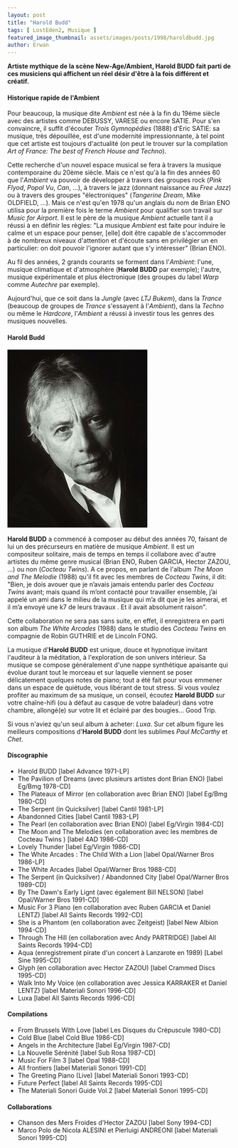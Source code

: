 ```yaml
---
layout: post
title: "Harold Budd"
tags: [ LostEden2, Musique ]
featured_image_thumbnail: assets/images/posts/1998/haroldbudd.jpg
author: Erwan
---
```


**Artiste mythique de la scène New-Age/Ambient, Harold BUDD fait parti de ces musiciens qui affichent un réel désir d'être à la fois différent et créatif.**

#### Historique rapide de l'Ambient

Pour beaucoup, la musique dite *Ambient* est née à la fin du 19éme siècle avec des artistes comme DEBUSSY, VARESE ou encore SATIE. Pour s'en convaincre, il suffit d'écouter *Trois Gymnopédies* (1888) d'Eric SATIE: sa musique, très dépouillée, est d'une modernité impressionnante, à tel point que cet artiste est toujours d'actualité (on peut le trouver sur la compilation *Art of France: The best of French House and Techno*). 

Cette recherche d'un nouvel espace musical se fera à travers la musique contemporaine du 20ème siècle. Mais ce n'est qu'à la fin des années 60 que l'*Ambient* va pouvoir de développer à travers des groupes rock (*Pink Flyod*, *Popol Vu*, *Can*, ...), à travers le jazz (donnant naissance au *Free Jazz*) ou à travers des groupes "électroniques" (*Tangerine Dream*, Mike OLDFIELD, ...). Mais ce n'est qu'en 1978 qu'un anglais du nom de Brian ENO utilisa pour la première fois le terme *Ambient* pour qualifier son travail sur *Music for Airport*. Il est le père de la musique *Ambient* actuelle tant il a réussi à en définir les règles: "La musique *Ambient* est faite pour induire le calme et un espace pour penser, [elle] doit être capable de s'accommoder à de nombreux niveaux d'attention et d'écoute sans en privilégier un en particulier: on doit pouvoir l'ignorer autant que s'y intéresser" (Brian ENO). 

Au fil des années, 2 grands courants se forment dans l'*Ambient*: l'une, musique climatique et d'atmosphère (**Harold BUDD** par exemple); l'autre, musique expérimentale et plus électronique (des groupes du label *Warp* comme *Autechre* par exemple).

Aujourd'hui, que ce soit dans la *Jungle* (avec *LTJ Bukem*), dans la *Trance* (beaucoup de groupes de *Trance* s'essayent à l'*Ambient*), dans la *Techno* ou même le *Hardcore*, l'*Ambient* a réussi à investir tous les genres des musiques nouvelles.

#### Harold Budd

![Harold Budd](assets/images/posts/1998/haroldbudd.jpg#left)

**Harold BUDD** a commencé à composer au début des années 70, faisant de lui un des précurseurs en matière de musique *Ambient*. Il est un compositeur solitaire, mais de temps en temps il collabore avec d'autre artistes du même genre musical (Brian ENO, Ruben GARCIA, Hector ZAZOU, ...) ou non (*Cocteau Twins*). A ce propos, en parlant de l'album *The Moon and The Melodie* (1988) qu'il fit avec les membres de *Cocteau Twins*, il dit: "Bien, je dois avouer que je n’avais jamais entendu parler des *Cocteau Twins* avant; mais quand ils m’ont contacté pour travailler ensemble, j’ai appelé un ami dans le milieu de la musique qui m’a dit que je les aimerai, et il m’a envoyé une k7 de leurs travaux . Et il avait absolument raison". 

Cette collaboration ne sera pas sans suite, en effet, il enregistrera en parti son album *The White Arcades* (1988) dans le studio des *Cocteau Twins* en compagnie de Robin GUTHRIE et de Lincoln FONG. 

La musique d'**Harold BUDD** est unique, douce et hypnotique invitant l'auditeur à la méditation, à l'exploration de son univers intérieur. Sa musique se compose généralement d'une nappe synthétique apaisante qui évolue durant tout le morceau et sur laquelle viennent se  poser  délicatement quelques notes de piano; tout a été fait pour vous emmener dans un espace de quiétude, vous libérant de tout stress. Si vous voulez profiter au maximum de sa musique, un conseil, écoutez **Harold BUDD** sur votre chaîne-hifi (ou à défaut au casque de votre baladeur) dans votre chambre, allongé(e) sur votre lit et éclairé par des bougies... Good Trip.   

Si vous n'aviez qu'un seul album à acheter: *Luxa*. Sur cet album figure les meilleurs compositions d'**Harold BUDD** dont les sublimes *Paul McCarthy* et *Chet*. 

#### Discographie

- Harold BUDD [label Advance 1971-LP]
- The Pavilion of Dreams (avec plusieurs artistes dont Brian ENO) [label Eg/Bmg 1978-CD]
- The Plateaux of Mirror (en collaboration avec Brian ENO) [label Eg/Bmg 1980-CD]
- The Serpent (in Quicksilver) [label Cantil 1981-LP]
- Abandonned Cities [label Cantil 1983-LP] 
- The Pearl (en collaboration avec Brian ENO) [label Eg/Virgin 1984-CD]
- The Moon and The Melodies (en collaboration avec les membres de Cocteau Twins ) [label 4AD 1986-CD]
- Lovely Thunder [label Eg/Virgin 1986-CD]
- The White Arcades : The Child With a Lion [label Opal/Warner Bros 1986-LP]
- The White Arcades [label Opal/Warner Bros 1988-CD]
- The Serpent (in Quicksilver) / Abandonned City [label Opal/Warner Bros 1989-CD]
- By The Dawn's Early Lignt (avec également Bill NELSON) [label Opal/Warner Bros 1991-CD]
- Music For 3 Piano (en collaboration avec Ruben GARCIA et Daniel LENTZ) [label All Saints Records 1992-CD]
- She is a Phantom (en collaboration avec Zeitgeist) [label New Albion 1994-CD] 
- Through The Hill (en collaboration avec Andy PARTRIDGE) [label All Saints Records 1994-CD]
- Aqua (enregistrement pirate d'un concert à Lanzarote en 1989) [Label Sine 1995-CD]
- Glyph (en collaboration avec Hector ZAZOU) [label Crammed Discs 1995-CD]
- Walk Into My Voice (en collaboration avec Jessica KARRAKER et Daniel LENTZ) [label Materiali Sonori 1996-CD]  
- Luxa [label All Saints Records 1996-CD] 

#### Compilations

- From Brussels With Love [label Les Disques du Crépuscule 1980-CD]
- Cold Blue [label Cold Blue 1986-CD]
- Angels in the Architecture [label Eg/Virgin 1987-CD]
- La Nouvelle Sérénité [label Sub Rosa  1987-CD]
- Music For Film 3 [label Opal 1988-CD]    
- All frontiers [label Materiali Sonori 1991-CD]
- The Greeting Piano (Live) [label Materiali Sonori 1993-CD]
- Future Perfect [label All Saints Records 1995-CD]
- The Materiali Sonori Guide Vol.2 [label Materiali Sonori 1995-CD]

#### Collaborations

- Chanson des Mers Froides d'Hector ZAZOU [label Sony 1994-CD] 
- Marco Polo de Nicola ALESINI et Pierluigi ANDREONI [label Materiali Sonori 1995-CD]